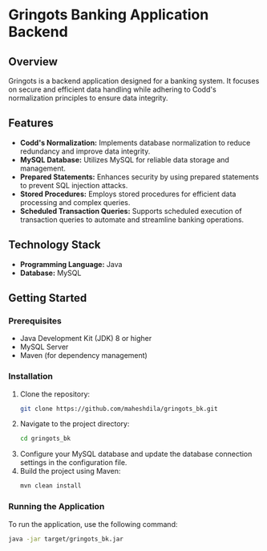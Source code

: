 # Gringots Banking Application Backend

## Overview
Gringots is a backend application designed for a banking system. It focuses on secure and efficient data handling while adhering to Codd's normalization principles to ensure data integrity.

## Features
- **Codd's Normalization:** Implements database normalization to reduce redundancy and improve data integrity.
- **MySQL Database:** Utilizes MySQL for reliable data storage and management.
- **Prepared Statements:** Enhances security by using prepared statements to prevent SQL injection attacks.
- **Stored Procedures:** Employs stored procedures for efficient data processing and complex queries.
- **Scheduled Transaction Queries:** Supports scheduled execution of transaction queries to automate and streamline banking operations.

## Technology Stack
- **Programming Language:** Java
- **Database:** MySQL

## Getting Started

### Prerequisites
- Java Development Kit (JDK) 8 or higher
- MySQL Server
- Maven (for dependency management)

### Installation
1. Clone the repository:
   ```bash
   git clone https://github.com/maheshdila/gringots_bk.git
   ```
2. Navigate to the project directory:
   ```bash
   cd gringots_bk
   ```
3. Configure your MySQL database and update the database connection settings in the configuration file.
4. Build the project using Maven:
   ```bash
   mvn clean install
   ```

### Running the Application
To run the application, use the following command:
```bash
java -jar target/gringots_bk.jar
```


